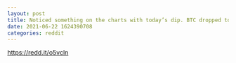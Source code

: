 ```yaml
--- 
layout: post 
title: Noticed something on the charts with today’s dip. BTC dropped to 28,950 after the initial jump to 41,999 in early January. Today it dropped to 28,810 and bounced back to 33k. You could almost say 28k is the “support” for this bull run. What do you all think? 
date: 2021-06-22 1624390708 
categories: reddit 
--- 
```

https://redd.it/o5vcln